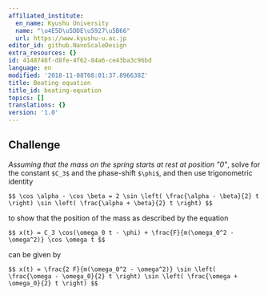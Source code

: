 ```yaml
---
affiliated_institute:
  en_name: Kyushu University
  name: "\u4E5D\u5DDE\u5927\u5B66"
  url: https://www.kyushu-u.ac.jp
editor_id: github.NanoScaleDesign
extra_resources: {}
id: 4148748f-d8fe-4f62-84a6-ce43ba3c96bd
language: en
modified: '2018-11-08T08:01:37.896638Z'
title: Beating equation
title_id: beating-equation
topics: []
translations: {}
version: '1.0'
---
```


## Challenge
*Assuming that the mass on the spring starts at rest at position "0"*, solve for the constant `$C_3$` and the phase-shift `$\phi$`, and then use trigonometric identity

`$$
    \cos \alpha - \cos \beta = 2 \sin \left( \frac{\alpha - \beta}{2} t \right) \sin \left( \frac{\alpha + \beta}{2} t \right)
$$`

to show that the position of the mass as described by the equation

`$$
x(t) = C_3 \cos(\omega_0 t - \phi) + \frac{F}{m(\omega_0^2 - \omega^2)} \cos \omega t
$$`

can be given by

`$$
x(t) = \frac{2 F}{m(\omega_0^2 - \omega^2)} \sin \left( \frac{\omega - \omega_0}{2} t \right) \sin \left( \frac{\omega + \omega_0}{2} t \right)
$$`
